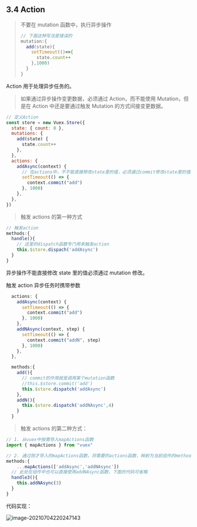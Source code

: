 ## 3.4 Action

> 不要在 mutation 函数中，执行异步操作
>
> ```js
> // 下面这种写法是错误的
> mutation:{
>   add(state){
>     setTimeout(()=>{
>       state.count++
>     },1000)
>   }
> }
> ```

Action 用于处理异步任务的。

> 如果通过异步操作变更数据，必须通过 Action，而不能使用 Mutation，但是在 Action 中还是要通过触发 Mutation 的方式间接变更数据。

```js
// 定义Action
const store = new Vuex.Store({
  state: { count: 0 },
  mutations: {
    add(state) {
      state.count++
    },
  },
  actions: {
    addAsync(context) {
      // 在actions中，不不能直接修改state里的值，必须通过commit修改state里的值。
      setTimeout(() => {
        context.commit("add")
      }, 1000)
    },
  },
})
```

> 触发 actions 的第一种方式

```js
// 触发action
methods:{
  handle(){
    // 这里的dispatch函数专门用来触发action
    this.$store.dispach('addAsync')
  }
}
```

异步操作不能直接修改 state 里的值必须通过 mutation 修改。

触发 action 异步任务时携带参数

```js
  actions: {
    addAsync(context) {
      setTimeout(() => {
        context.commit("add")
      }, 1000)
    },
    addNAsync(context, step) {
      setTimeout(() => {
        context.commit("addN", step)
      }, 1000)
    },
  },
```

```js
  methods:{
    add(){
      // commit的作用就是调用某个mutation函数
      //this.$store.commit('add')
      this.$store.dispatch('addAsync')
    },
    addN(){
      this.$store.dispatch('addNAsync',4)
    }
  }
```

> 触发 actions 的第二种方式：

```js
// 1. 从vuex中按需导入mapActions函数
import { mapActions } from "vuex"
```

```js
// 2. 通过刚才导入的mapActions函数，将需要的actions函数，映射为当前组件的methods方法：
methods:{
	...mapActions(['addAsync','addNAsync'])
  // 此处在组件中也可以直接使用addNAsync函数，下面的代码可省略
  handle3(){
    this.addNAsync(3)
  }
}
```

代码实现：

![image-20210704220247143](Vuex概述.assets/image-20210704220247143.png)
